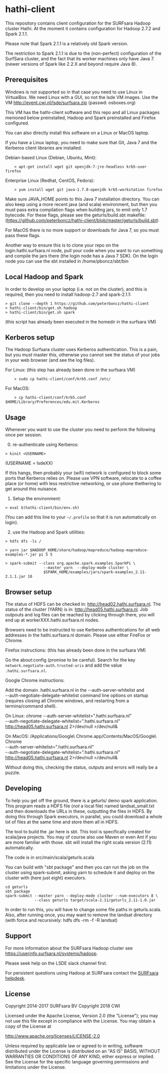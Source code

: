 hathi-client
============

This repository contains client configuration for the SURFsara Hadoop cluster
Hathi. At the moment it contains configuration for Hadoop 2.7.2 and Spark 2.1.1.

Please note that Spark 2.1.1 is a relatively old Spark version. 

The restriction to Spark 2.1.1 is due to the (non-perfect) configuration of the 
SurfSara cluster, and the fact that its worker machines only have Java 7. 
(newer versions of Spark like 2.2.X and beyond require Java 8).

Prerequisites
-------------

Windows is not supported so in that case you need to use Linux in VirtualBox. We 
need Linux with a GUI, so not the lsde VM images. 
Use the VM http://event.cwi.nl/lsde/surfsara.zip (passwd: osboxes.org) 

This VM has the hathi-client software and this repo and all Linux packages
menioned below preinstalled, Hadoop and Spark preinstalled and Firefox configured.

You can also directly install this software on a Linux or MacOS laptop.

If you have a Linux laptop, you need to make sure that Git, Java 7 and the Kerberos 
client libraries are installed. 

Debian-based Linux (Debian, Ubuntu, Mint):
```
    > apt-get install wget git openjdk-7-jre-headless krb5-user firefox
```
Enterprise Linux (Redhat, CentOS, Fedora):
```
    > yum install wget git java-1.7.0-openjdk krb5-workstation firefox
```

Make sure JAVA_HOME points to this Java 7 installation directory. 
You can also keep using a more recent java (and scala) environment, but then 
you must pass extra compilation flags when building jars, to emit only
1.7 bytecode. For these flags, please see the geturls/build.sbt makefile:
(<https://github.com/peterboncz/hathi-client/blob/master/geturls/build.sbt>) 

For MacOS there is no more support or downloads for Java 7, so you must 
pass these flags.

Another way to ensure this is to clone your repo on the login.hathi.surfsara.nl
node, pull your code when you want to run something and compile the jars there 
(the login node has a Java 7 SDK). On the login node you can use the sbt
installed in /home/pboncz/sbt/bin


Local Hadoop and Spark
----------------------

In order to develop on your laptop (i.e. not on the cluster), and this is required, then you need to install hadoop-2.7 and spark-2.1.1:

```
> git clone --depth 1 https://github.com/peterboncz/hathi-client
> hathi-client/bin/get.sh hadoop
> hathi-client/bin/get.sh spark
```

(this script has already been executed in the homedir in the surfsara VM)

Kerberos setup
--------------

The Hadoop Surfsara cluster uses Kerberos authentication. This is a pain, but
you *must* master this, otherwise you cannot see the status of your jobs in
your web browser (and see the log files).

For Linux: (this step has already been done in the surfsara VM)
```
    > sudo cp hathi-client/conf/krb5.conf /etc/
```

For MacOS:
```
    > cp hathi-client/conf/krb5.conf $HOME/Library/Preferences/edu.mit.Kerberos
```


Usage
-----

Whenever you want to use the cluster you need to perform the following once per
session.

0) re-authenticate using Kerberos:
```
> kinit <USERNAME>
```
(USERNAME = lsdeXX) 

If this hangs, then probably your (wifi) network is configured to block
some ports that Kerberos relies on. Please use VPN software, relocate to
a coffee place (or home) with less restrictive networking, or use phone 
thethering to get around this nuisance.

1) Setup the environment:
```
> eval $(hathi-client/bin/env.sh)
```
(You can add this line to your `~/.profile` so that it is run automatically on
login).

2) use the Hadoop and Spark utilities:
```
> hdfs dfs -ls /

> yarn jar $HADOOP_HOME/share/hadoop/mapreduce/hadoop-mapreduce-examples-*.jar pi 5 5

> spark-submit --class org.apache.spark.examples.SparkPi \
                 --master yarn  --deploy-mode cluster \
                 $SPARK_HOME/examples/jars/spark-examples_2.11-2.1.1.jar 10
```

Browser setup
-------------

The status of HDFS can be checked in: <http://head02.hathi.surfsara.nl>.
The status of the cluster (YARN) is in: <http://head05.hathi.surfsara.nl>.
Job outpouts and log files can be reached by clicking through there, you
will end up at workerXXX.hathi.surfsara.nl nodes.

Browsers need to be instructed to use Kerberos authentications for all
web addresses in the hathi.surfsara.nl domain. Please use either FireFox
or Chrome.

Firefox instructions: (this has already been done in the surfsara VM)

Go the about:config (promise to be careful). Search for the key
`network.negotiate-auth.trusted-uris` and add the value `.hathi.surfsara.nl`.

Google Chrome instructions:

Add the domain .hathi.surfsara.nl in the --auth-server-whitelist and  
--auth-negotiate-delegate-whitelist command line options on startup (requires 
closing all Chrome windows, and restarting from a termina/command shell).

On Linux: chrome --auth-server-whitelist=".hathi.surfsara.nl" \
                 --auth-negotiate-delegate-whitelist=".hathi.surfsara.nl" \
                 http://head05.hathi.surfsara.nl 2>/dev/null >/dev/null&

On MacOS: /Applications/Google\ Chrome.app/Contents/MacOS/Google\ Chrome \
                 --auth-server-whitelist=".hathi.surfsara.nl" \
                 --auth-negotiate-delegate-whitelist=".hathi.surfsara.nl" \
                 http://head05.hathi.surfsara.nl 2>/dev/null >/dev/null&

Without doing this, checking the status, outputs and errors will really be a puzzle.


Developing
----------

To help you get off the ground, there is a geturls/ demo spark application. 
This program reads a HDFS file (*not* a local file) named landsat_small.txt and 
then downloads the URLs in these, outputting the files in HDFS. By doing this 
through Spark executors, in parallel, you could download a whole lot of files 
at the same time and store them all in HDFS.

The tool to build the .jar here is sbt. This tool is specifically created 
for scala/java projects. You may of course also use Maven or even Ant if you 
are more familiar with those. sbt will install the right scala version (2.11) 
automatically.

The code is in src/main/scala/geturls.scala

You can build with "sbt package" and then you can run the job on the cluster 
using spark-submit, asking yarn to schedule it and deploy on the cluster with 
(here just eight) executors.

```
cd geturls
sbt package
spark-submit --master yarn --deploy-mode cluster --num-executors 8 \
             --class geturls target/scala-2.11/geturls_2.11-1.0.jar
```

In order to run this, you will have to change some file paths in geturls.scala. 
Also, after running once, you may want to remove the landsat directory (with 
force and recursively: hdfs dfs -rm -f -R landsat)


Support
-------

For more information about the SURFsara Hadoop cluster see
<https://userinfo.surfsara.nl/systems/hadoop>.

Please seek help on the LSDE slack channel first.

For persistent questions using Hadoop at SURFsara contact the [SURFsara
helpdesk](mailto:helpdesk@surfsara.nl?subject=Help%20with%20Hadoop%20hathi-client).

License
-------

Copyright 2014-2017 SURFsara BV
Copyright 2018 CWI

Licensed under the Apache License, Version 2.0 (the "License");
you may not use this file except in compliance with the License.
You may obtain a copy of the License at

<http://www.apache.org/licenses/LICENSE-2.0>

Unless required by applicable law or agreed to in writing, software
distributed under the License is distributed on an "AS IS" BASIS,
WITHOUT WARRANTIES OR CONDITIONS OF ANY KIND, either express or implied.
See the License for the specific language governing permissions and
limitations under the License.
